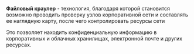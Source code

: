 **Файловый краулер** - технология, благодаря которой становится возможно проводить проверку узлов корпоративной сети и составлять ее наглядную карту, после чего контролировать ресурсы сети


Это позволяет находить конфиденциальную информацию в корпоративных и облачных хранилищах, электронной почте и других ресурсах.
